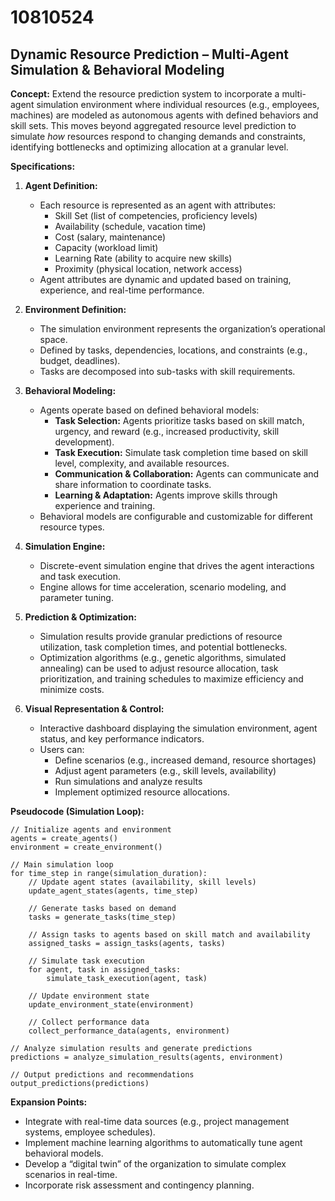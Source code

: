 # 10810524

## Dynamic Resource Prediction – Multi-Agent Simulation & Behavioral Modeling

**Concept:** Extend the resource prediction system to incorporate a multi-agent simulation environment where individual resources (e.g., employees, machines) are modeled as autonomous agents with defined behaviors and skill sets. This moves beyond aggregated resource level prediction to simulate *how* resources respond to changing demands and constraints, identifying bottlenecks and optimizing allocation at a granular level.

**Specifications:**

1.  **Agent Definition:**
    *   Each resource is represented as an agent with attributes:
        *   Skill Set (list of competencies, proficiency levels)
        *   Availability (schedule, vacation time)
        *   Cost (salary, maintenance)
        *   Capacity (workload limit)
        *   Learning Rate (ability to acquire new skills)
        *   Proximity (physical location, network access)
    *   Agent attributes are dynamic and updated based on training, experience, and real-time performance.

2.  **Environment Definition:**
    *   The simulation environment represents the organization’s operational space.
    *   Defined by tasks, dependencies, locations, and constraints (e.g., budget, deadlines).
    *   Tasks are decomposed into sub-tasks with skill requirements.

3.  **Behavioral Modeling:**
    *   Agents operate based on defined behavioral models:
        *   **Task Selection:** Agents prioritize tasks based on skill match, urgency, and reward (e.g., increased productivity, skill development).
        *   **Task Execution:** Simulate task completion time based on skill level, complexity, and available resources.
        *   **Communication & Collaboration:** Agents can communicate and share information to coordinate tasks.
        *   **Learning & Adaptation:** Agents improve skills through experience and training.
    *   Behavioral models are configurable and customizable for different resource types.

4.  **Simulation Engine:**
    *   Discrete-event simulation engine that drives the agent interactions and task execution.
    *   Engine allows for time acceleration, scenario modeling, and parameter tuning.

5.  **Prediction & Optimization:**
    *   Simulation results provide granular predictions of resource utilization, task completion times, and potential bottlenecks.
    *   Optimization algorithms (e.g., genetic algorithms, simulated annealing) can be used to adjust resource allocation, task prioritization, and training schedules to maximize efficiency and minimize costs.

6.  **Visual Representation & Control:**
    *   Interactive dashboard displaying the simulation environment, agent status, and key performance indicators.
    *   Users can:
        *   Define scenarios (e.g., increased demand, resource shortages)
        *   Adjust agent parameters (e.g., skill levels, availability)
        *   Run simulations and analyze results
        *   Implement optimized resource allocations.

**Pseudocode (Simulation Loop):**

```
// Initialize agents and environment
agents = create_agents()
environment = create_environment()

// Main simulation loop
for time_step in range(simulation_duration):
    // Update agent states (availability, skill levels)
    update_agent_states(agents, time_step)

    // Generate tasks based on demand
    tasks = generate_tasks(time_step)

    // Assign tasks to agents based on skill match and availability
    assigned_tasks = assign_tasks(agents, tasks)

    // Simulate task execution
    for agent, task in assigned_tasks:
        simulate_task_execution(agent, task)

    // Update environment state
    update_environment_state(environment)

    // Collect performance data
    collect_performance_data(agents, environment)

// Analyze simulation results and generate predictions
predictions = analyze_simulation_results(agents, environment)

// Output predictions and recommendations
output_predictions(predictions)
```

**Expansion Points:**

*   Integrate with real-time data sources (e.g., project management systems, employee schedules).
*   Implement machine learning algorithms to automatically tune agent behavioral models.
*   Develop a “digital twin” of the organization to simulate complex scenarios in real-time.
*   Incorporate risk assessment and contingency planning.